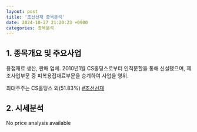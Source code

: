 ```yaml
---
layout: post
title: '조선선재 종목분석'
date: 2024-10-27 21:20:23 +0900
categories: 종목분석
---
```


## 1. 종목개요 및 주요사업

용접재료 생산, 판매 업체. 2010년1월 CS홀딩스로부터 인적분할을 통해 신설됐으며, 제조사업부문 중 피복용접재료부문을 승계하여 사업을 영위.

최대주주는 CS홀딩스 외(51.83%)
[#조선선재](#)

## 2. 시세분석

No price analysis available
